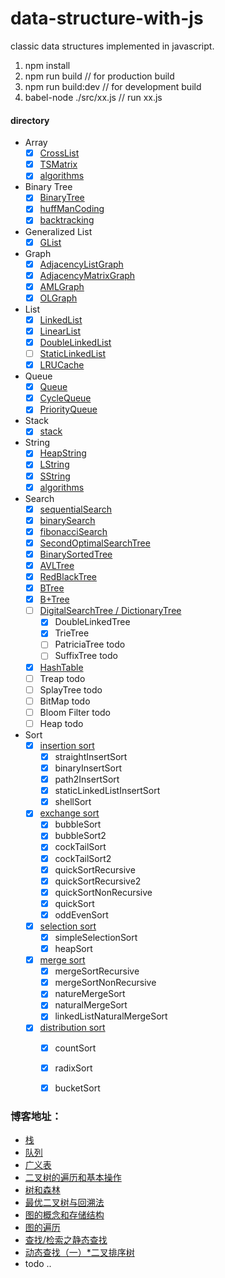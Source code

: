 # data-structure-with-js

classic data structures implemented in javascript.

1. npm install
2. npm run build     // for production build
3. npm run build:dev // for development build
4. babel-node ./src/xx.js // run xx.js


#### directory

* Array
    * [x] [CrossList](./src/Array/CrossList.js)
    * [x] [TSMatrix](./src/Array/TSMatrix.js)
    * [x] [algorithms](./src/Array/algorithms.js)

* Binary Tree
    * [x] [BinaryTree](./src/BinaryTree/BinaryTree.js)
    * [x] [huffManCoding](./src/BinaryTree/huffManCoding.js)
    * [x] [backtracking](./src/algorithms/backtracking.js)

* Generalized List
    * [x] [GList](./src/GeneralizedList/GList.js)

* Graph
    * [x] [AdjacencyListGraph](./src/Graph/AdjacencyListGraph.js)
    * [x] [AdjacencyMatrixGraph](./src/Graph/AdjacencyMatrixGraph.js)
    * [x] [AMLGraph](./src/Graph/AMLGraph.js)
    * [x] [OLGraph](./src/Graph/OLGraph.js)

* List
    * [x] [LinkedList](./src/linkedList/LinkedList.js)
    * [x] [LinearList](./src/linkedList/LinearList.js)
    * [x] [DoubleLinkedList](./src/linkedList/doubleLinkedList.js)
    * [ ] [StaticLinkedList](./src/linkedList/StaticLinkedList.js)
    * [x] [LRUCache](./src/linkedList/LRU.js)

* Queue
    * [x] [Queue](./src/Queue/Queue.js)
    * [x] [CycleQueue](./src/Queue/CycleQueue.js)
    * [x] [PriorityQueue](./src/Queue/PriorityQueue.js)

* Stack
    * [x] [stack](./src/Stack/index.js)

* String
    * [x] [HeapString](./src/String/HString.js)
    * [x] [LString](./src/String/LString.js)
    * [x] [SString](./src/String/SString.js)
    * [x] [algorithms](./src/String/string-algorithms.js)

* Search
    * [x] [sequentialSearch](./src/Search/sequentialSearch.js)
    * [x] [binarySearch](./src/Search/BinarySearch.js)
    * [x] [fibonacciSearch](./src/Search/fibonacciSearch.js)
    * [x] [SecondOptimalSearchTree](./src/Search/SOSTree.js)
    * [x] [BinarySortedTree](./src/Search/BinarySortedTree.js)
    * [x] [AVLTree](./src/Search/AVLTree.js)
    * [x] [RedBlackTree](./src/Search/RedBlackTree.js)
    * [x] [BTree](./src/Search/BTree.js)
    * [x] [B+Tree](./src/Search/BPlusTree.js)
    * [ ] [DigitalSearchTree / DictionaryTree](./src/Search/DigitalSearchTree.js)
        * [x] DoubleLinkedTree
        * [x] TrieTree
        * [ ] PatriciaTree    todo
        * [ ] SuffixTree    todo
    * [x] [HashTable](./src/Search/HashTable.js)
    * [ ] Treap    todo
    * [ ] SplayTree    todo
    * [ ] BitMap    todo
    * [ ] Bloom Filter  todo
    * [ ] Heap  todo

* Sort
    * [x] [insertion sort](./src/Sort/insertion/index.js)
        * [x] straightInsertSort
        * [x] binaryInsertSort
        * [x] path2InsertSort
        * [x] staticLinkedListInsertSort
        * [x] shellSort
                
    * [x] [exchange sort](./src/Sort/exchange/index.js)
        * [x] bubbleSort
        * [x] bubbleSort2
        * [x] cockTailSort
        * [x] cockTailSort2
        * [x] quickSortRecursive
        * [x] quickSortRecursive2
        * [x] quickSortNonRecursive
        * [x] quickSort
        * [x] oddEvenSort
                
    * [x] [selection sort](./src/Sort/selection/index.js)
        * [x] simpleSelectionSort
        * [x] heapSort

    * [x] [merge sort](./src/Sort/merging/index.js)
        * [x] mergeSortRecursive
        * [x] mergeSortNonRecursive
        * [x] natureMergeSort
        * [x] naturalMergeSort
        * [x] linkedListNaturalMergeSort

    * [x] [distribution sort](./src/Sort/distribution/index.js)
        * [x] countSort
        * [x] radixSort
        * [x] bucketSort


### 博客地址：

* [栈](http://www.html-js.com/article/2168)
* [队列](http://www.html-js.com/article/2169)
* [广义表](http://www.html-js.com/article/2084)
* [二叉树的遍历和基本操作](http://www.html-js.com/article/2170)
* [树和森林](http://www.html-js.com/article/2177)
* [最优二叉树与回溯法](http://www.html-js.com/article/2178)
* [图的概念和存储结构](http://www.html-js.com/article/2378)
* [图的遍历](http://www.html-js.com/article/2423)
* [查找/检索之静态查找](http://www.html-js.com/article/2714)
* [动态查找（一）*二叉排序树](http://www.html-js.com/article/2761)
* todo ..

